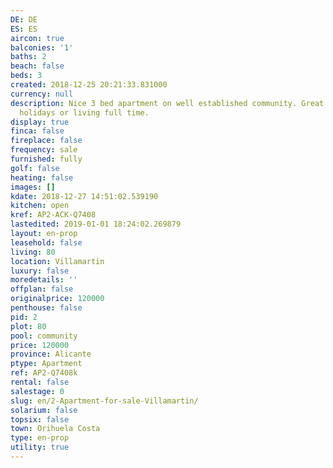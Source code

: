 ```yaml
---
DE: DE
ES: ES
aircon: true
balconies: '1'
baths: 2
beach: false
beds: 3
created: 2018-12-25 20:21:33.831000
currency: null
description: Nice 3 bed apartment on well established community. Great for family
  holidays or living full time.
display: true
finca: false
fireplace: false
frequency: sale
furnished: fully
golf: false
heating: false
images: []
kdate: 2018-12-27 14:51:02.539190
kitchen: open
kref: AP2-ACK-Q7408
lastedited: 2019-01-01 18:24:02.269879
layout: en-prop
leasehold: false
living: 80
location: Villamartin
luxury: false
moredetails: ''
offplan: false
originalprice: 120000
penthouse: false
pid: 2
plot: 80
pool: community
price: 120000
province: Alicante
ptype: Apartment
ref: AP2-Q7408k
rental: false
salestage: 0
slug: en/2-Apartment-for-sale-Villamartin/
solarium: false
topsix: false
town: Orihuela Costa
type: en-prop
utility: true
---
```

